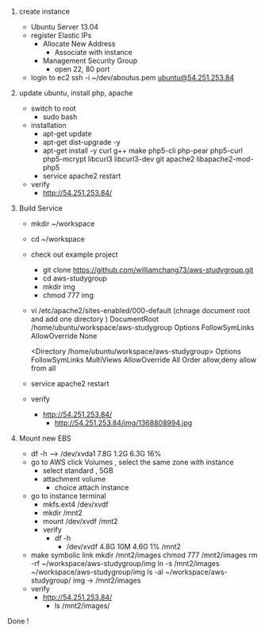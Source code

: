 1. create instance
     - Ubuntu Server 13.04
     - register Elastic IPs
          - Allocate New Address
               - Associate with instance
          - Management Security Group
               - open 22, 80 port
     - login to ec2
          ssh -i ~/dev/aboutus.pem ubuntu@54.251.253.84


2. update ubuntu, install php, apache
     - switch to root
          - sudo bash
     - installation
          - apt-get update
          - apt-get dist-upgrade -y
          - apt-get install -y curl g++ make php5-cli php-pear php5-curl php5-mcrypt libcurl3 libcurl3-dev git apache2  libapache2-mod-php5
          - service apache2 restart
     - verify
          - http://54.251.253.84/


3. Build Service
     - mkdir ~/workspace
     - cd ~/workspace
     - check out example project
          - git clone https://github.com/williamchang73/aws-studygroup.git
          - cd aws-studygroup
          - mkdir img
          - chmod 777 img
     
     - vi /etc/apache2/sites-enabled/000-default (chnage document root and add one directory  )
     	 DocumentRoot /home/ubuntu/workspace/aws-studygroup
         <Directory />
         	Options FollowSymLinks
                AllowOverride None
         </Directory>

         <Directory /home/ubuntu/workspace/aws-studygroup>
               Options FollowSymLinks MultiViews
               AllowOverride All
               Order allow,deny
               allow from all
         </Directory>
     - service apache2 restart
     - verify
          - http://54.251.253.84/
               - http://54.251.253.84/img/1368808994.jpg

4. Mount new EBS
     - df -h --> /dev/xvda1      7.8G  1.2G  6.3G  16%
     - go to AWS click Volumes , select the same zone with instance
          - select standard , 5GB
          - attachment volume
               - choice attach instance
     - go to instance terminal
          - mkfs.ext4 /dev/xvdf
          - mkdir /mnt2
          - mount /dev/xvdf /mnt2
          - verify
               - df -h
                    - /dev/xvdf       4.8G   10M  4.6G   1% /mnt2
     - make symbolic link
          mkdir /mnt2/images
          chmod 777 /mnt2/images
          rm -rf ~/workspace/aws-studygroup/img
          ln -s /mnt2/images ~/workspace/aws-studygroup/img
          ls -al ~/workspace/aws-studygroup/
               img -> /mnt2/images
     - verify          
          - http://54.251.253.84/
               - ls /mnt2/images/

Done !
